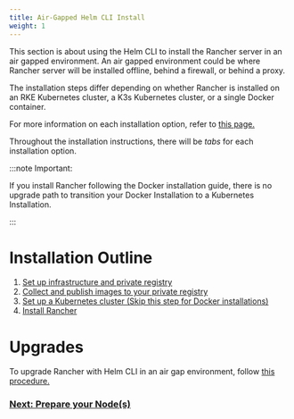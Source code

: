 ```yaml
---
title: Air-Gapped Helm CLI Install
weight: 1
---
```


This section is about using the Helm CLI to install the Rancher server in an air gapped environment. An air gapped environment could be where Rancher server will be installed offline, behind a firewall, or behind a proxy.

The installation steps differ depending on whether Rancher is installed on an RKE Kubernetes cluster, a K3s Kubernetes cluster, or a single Docker container.

For more information on each installation option, refer to [this page.](installation-and-upgrade.md)

Throughout the installation instructions, there will be _tabs_ for each installation option.

:::note Important:

If you install Rancher following the Docker installation guide, there is no upgrade path to transition your Docker Installation to a Kubernetes Installation.

:::

# Installation Outline

1. [Set up infrastructure and private registry](../getting-started/installation-and-upgrade/other-installation-methods/air-gapped-helm-cli-install/infrastructure-private-registry.md)
2. [Collect and publish images to your private registry](../getting-started/installation-and-upgrade/other-installation-methods/air-gapped-helm-cli-install/publish-images.md)
3. [Set up a Kubernetes cluster (Skip this step for Docker installations)](../getting-started/installation-and-upgrade/other-installation-methods/air-gapped-helm-cli-install/install-kubernetes.md)
4. [Install Rancher](../getting-started/installation-and-upgrade/other-installation-methods/air-gapped-helm-cli-install/install-rancher-ha.md)

# Upgrades

To upgrade Rancher with Helm CLI in an air gap environment, follow [this procedure.](../getting-started/installation-and-upgrade/install-upgrade-on-a-kubernetes-cluster/upgrades.md)

### [Next: Prepare your Node(s)](../getting-started/installation-and-upgrade/other-installation-methods/air-gapped-helm-cli-install/infrastructure-private-registry.md)
